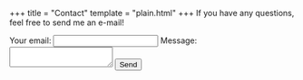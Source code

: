 +++
title = "Contact"
template = "plain.html"
+++
If you have any questions, feel free to send me an e-mail!

<form
  action="https://formspree.io/xgelbqgd"
  method="POST"
>
  <label>
    Your email:
    <input class="formitem" type="text" name="_replyto">
  </label>
  <label>
    Message:
    <textarea class="formitem" name="message"></textarea>
  </label>
  <button type="submit">Send</button>
</form>

